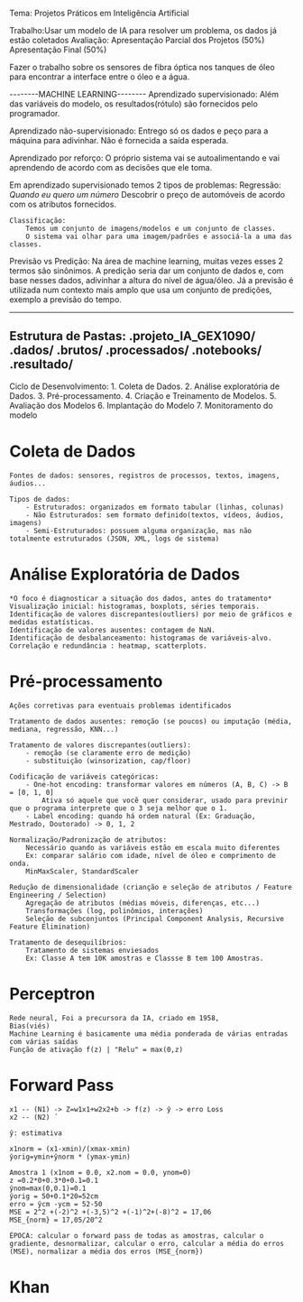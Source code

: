 Tema: Projetos Práticos em Inteligência Artificial

Trabalho:Usar um modelo de IA para resolver um problema, os dados já estão coletados
Avaliação:
Apresentação Parcial dos Projetos (50%)
Apresentação Final (50%)


Fazer o trabalho sobre os sensores de fibra óptica nos tanques de óleo para encontrar a interface entre o óleo e a água.


--------MACHINE LEARNING--------
Aprendizado supervisionado:
    Além das variáveis do modelo, os resultados(rótulo) são fornecidos pelo programador.

Aprendizado não-supervisionado:
    Entrego só os dados e peço para a máquina para adivinhar. Não é fornecida a saída esperada.

Aprendizado por reforço:
    O próprio sistema vai se autoalimentando e vai aprendendo de acordo com as decisões que ele toma.


Em aprendizado supervisionado temos 2 tipos de problemas:
    Regressão:
        *Quando eu quero um número*
        Descobrir o preço de automóveis de acordo com os atributos fornecidos.

    Classificação:
        Temos um conjunto de imagens/modelos e um conjunto de classes.
        O sistema vai olhar para uma imagem/padrões e associá-la a uma das classes.

Previsão vs Predição:
    Na área de machine learning, muitas vezes esses 2 termos são sinônimos. A predição seria dar um conjunto de dados e, com base nesses dados, adivinhar a altura do nível de água/óleo. Já a previsão é utilizada num contexto mais amplo que usa um conjunto de predições, exemplo a previsão do tempo.


---------------------------------
Estrutura de Pastas:
.projeto_IA_GEX1090/
    .dados/
        .brutos/
        .processados/
    .notebooks/
    .resultado/
---------------------------------

Ciclo de Desenvolvimento:
    1. Coleta de Dados.
    2. Análise exploratória de Dados.
    3. Pré-processamento.
    4. Criação e Treinamento de Modelos.
    5. Avaliação dos Modelos
    6. Implantação do Modelo
    7. Monitoramento do modelo
    
# Coleta de Dados
    Fontes de dados: sensores, registros de processos, textos, imagens, áudios...

    Tipos de dados:
        - Estruturados: organizados em formato tabular (linhas, colunas)
        - Não Estruturados: sem formato definido(textos, vídeos, áudios, imagens)
        - Semi-Estruturados: possuem alguma organização, mas não totalmente estruturados (JSON, XML, logs de sistema)

# Análise Exploratória de Dados
    *O foco é diagnosticar a situação dos dados, antes do tratamento*
    Visualização inicial: histogramas, boxplots, séries temporais.
    Identificação de valores discrepantes(outliers) por meio de gráficos e medidas estatísticas.
    Identificação de valores ausentes: contagem de NaN.
    Identificação de desbalanceamento: histogramas de variáveis-alvo.
    Correlação e redundância : heatmap, scatterplots.

# Pré-processamento
    Ações corretivas para eventuais problemas identificados

    Tratamento de dados ausentes: remoção (se poucos) ou imputação (média, mediana, regressão, KNN...)
    
    Tratamento de valores discrepantes(outliers):
        - remoção (se claramente erro de medição)
        - substituição (winsorization, cap/floor)

    Codificação de variáveis categóricas:
        - One-hot encoding: transformar valores em números (A, B, C) -> B = [0, 1, 0]
            Ativa só aquele que vocẽ quer considerar, usado para previnir que o programa interprete que o 3 seja melhor que o 1.
        - Label encoding: quando há ordem natural (Ex: Graduação, Mestrado, Doutorado) -> 0, 1, 2

    Normalização/Padronização de atributos:
        Necessário quando as variáveis estão em escala muito diferentes
        Ex: comparar salário com idade, nível de óleo e comprimento de onda.
        MinMaxScaler, StandardScaler

    Redução de dimensionalidade (crianção e seleção de atributos / Feature Engineering / Selection)
        Agregação de atributos (médias móveis, diferenças, etc...)
        Transformações (log, polinômios, interações)
        Seleção de subconjuntos (Principal Component Analysis, Recursive Feature Elimination)
    
    Tratamento de desequilíbrios:
        Tratamento de sistemas enviesados
        Ex: Classe A tem 10K amostras e Classse B tem 100 Amostras.

# Perceptron
    Rede neural, Foi a precursora da IA, criado em 1958,
    Bias(viés)
    Machine Learning é basicamente uma média ponderada de várias entradas com várias saídas
    Função de ativação f(z) | "Relu" = max(0,z)
# Forward Pass
    x1 -- (N1) -> Z=w1x1+w2x2+b -> f(z) -> ŷ -> erro Loss
    x2 -- (N2) ´
    
    ŷ: estimativa

    x1norm = (x1-xmin)/(xmax-xmin)
    ŷorig=ymin+ŷnorm * (ymax-ymin)

    Amostra 1 (x1nom = 0.0, x2.nom = 0.0, ynom=0)
    z =0.2*0+0.3*0+0.1=0.1
    ŷnom=max(0,0.1)=0.1
    ŷorig = 50+0.1*20=52cm
    erro = ŷcm -ycm = 52-50
    MSE = 2^2 +(-2)^2 +(-3,5)^2 +(-1)^2+(-8)^2 = 17,06
    MSE_{norm} = 17,05/20^2

    ÉPOCA: calcular o forward pass de todas as amostras, calcular o gradiente, desnormalizar, calcular o erro, calcular a média do erros (MSE), normalizar a média dos erros (MSE_{norm})
# Khan
    
